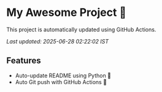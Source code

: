 # My Awesome Project 🚀

This project is automatically updated using GitHub Actions.

_Last updated: 2025-06-28 02:22:02 IST_

## Features
- Auto-update README using Python 🐍
- Auto Git push with GitHub Actions 🤖
